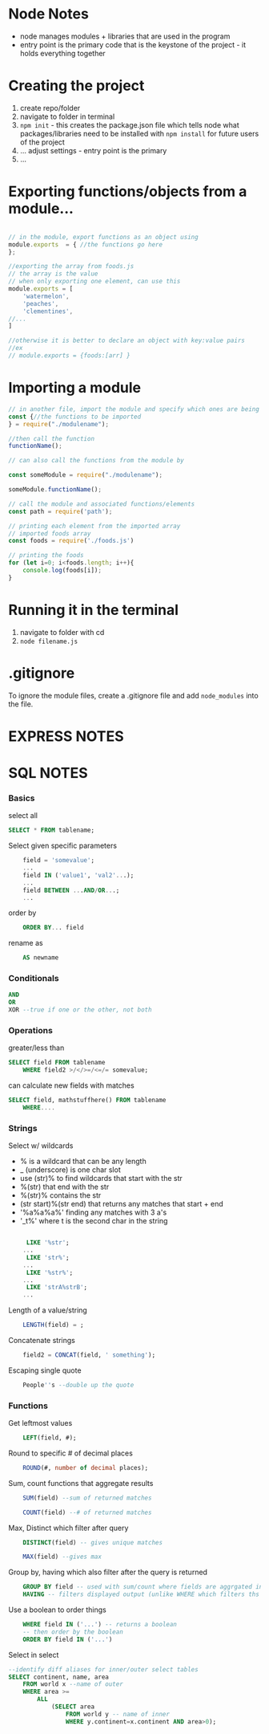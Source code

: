 <!-- When you're finished updating your node & express readme, copy-paste it into here for submission! -->

# Node Notes

 - node manages modules + libraries that are used in the program
 - entry point is the primary code that is the keystone of the project - it holds everything together

# Creating the project

1. create repo/folder
2. navigate to folder in terminal
3. `npm init` - this creates the package.json file which tells node what packages/libraries need to be installed with `npm install` for future users of the project
4. ... adjust settings - entry point is the primary
5. ...

# Exporting functions/objects from a module...

```javascript

// in the module, export functions as an object using
module.exports  = { //the functions go here
};
```
```javascript
//exporting the array from foods.js
// the array is the value
// when only exporting one element, can use this
module.exports = [
    'watermelon',
    'peaches',
    'clementines',
//...
]

//otherwise it is better to declare an object with key:value pairs
//ex
// module.exports = {foods:[arr] }

```

# Importing a module

```javascript
// in another file, import the module and specify which ones are being used
const {//the functions to be imported
} = require("./modulename");

//then call the function
functionName();

// can also call the functions from the module by

const someModule = require("./modulename");

someModule.functionName();

```

```javascript
// call the module and associated functions/elements
const path = require('path');
```

```javascript
// printing each element from the imported array
// imported foods array
const foods = require('./foods.js')

// printing the foods
for (let i=0; i<foods.length; i++){
    console.log(foods[i]);
}
```

# Running it in the terminal
1. navigate to folder with cd
2. `node filename.js`

# .gitignore
To ignore the module files, create a .gitignore file and add `node_modules` into the file.


# EXPRESS NOTES







# SQL NOTES

### Basics

select all

 ```SQL
SELECT * FROM tablename;
```

Select given specific parameters

```SQL
    field = 'somevalue';
    ...
    field IN ('value1', 'val2'...);
    ...
    field BETWEEN ...AND/OR...;
    ...
```

order by

```SQL
    ORDER BY... field
```

rename as

```SQL
    AS newname
```

### Conditionals

```SQL
AND
OR
XOR --true if one or the other, not both
```

### Operations

greater/less than
```SQL
SELECT field FROM tablename
    WHERE field2 >/</>=/<=/= somevalue;
```

can calculate new fields with matches
```SQL
SELECT field, mathstuffhere() FROM tablename
    WHERE....
```

### Strings

Select w/ wildcards
- % is a wildcard that can be any length
- _ (underscore) is one char slot
- use (str)% to find wildcards that start with the str
- %(str) that end with the str
- %(str)% contains the str
- (str start)%(str end) that returns any matches that start + end
- '%a%a%a%' finding any matches with 3 a's
- '_t%' where t is the second char in the string


```SQL

     LIKE '%str';
    ...
     LIKE 'str%';
    ...
     LIKE '%str%';
    ...
     LIKE 'strA%strB';
    ...
```

Length of a value/string

```SQL
    LENGTH(field) = ;
```

Concatenate strings

```SQL
    field2 = CONCAT(field, ' something');
```

Escaping single quote

```SQL
    People''s --double up the quote
```

### Functions

Get leftmost values

```SQL
    LEFT(field, #);
```

Round to specific # of decimal places

```SQL
    ROUND(#, number of decimal places);
```

Sum, count functions that aggregate results

```SQL
    SUM(field) --sum of returned matches

    COUNT(field) --# of returned matches
```

Max, Distinct which filter after query

```SQL
    DISTINCT(field) -- gives unique matches

    MAX(field) --gives max
```

Group by, having which also filter after the query is returned

```SQL
    GROUP BY field -- used with sum/count where fields are aggrgated in select output
    HAVING -- filters displayed output (unlike WHERE which filters ths query)
```

Use a boolean to order things

```SQL
    WHERE field IN ('...') -- returns a boolean
    -- then order by the boolean
    ORDER BY field IN ('...')
```

Select in select

```SQL
--identify diff aliases for inner/outer select tables
SELECT continent, name, area
    FROM world x --name of outer
    WHERE area >=
        ALL
            (SELECT area
                FROM world y -- name of inner
                WHERE y.continent=x.continent AND area>0);
```

